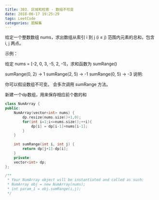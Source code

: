 ```yaml
---
title: 303. 区域和检索 - 数组不可变
date: 2018-06-17 19:25:29
tags: LeetCode
categories: 题解集
---
```


给定一个整数数组  nums，求出数组从索引 i 到 j  (i ≤ j) 范围内元素的总和，包含 i,  j 两点。

示例：

给定 nums = [-2, 0, 3, -5, 2, -1]，求和函数为 sumRange()

sumRange(0, 2) -> 1
sumRange(2, 5) -> -1
sumRange(0, 5) -> -3
说明:

你可以假设数组不可变。
会多次调用 sumRange 方法。

新建一个dp数组，用来保存相应前个数的和

```cpp
class NumArray {
public:
    NumArray(vector<int> nums) {
        dp.resize(nums.size()+1,0);
        for(int i=1;i<=nums.size();++i){
            dp[i] = dp[i-1]+nums[i-1];
        }
    }
    
    int sumRange(int i, int j) {
        return dp[j+1]-dp[i];
    }
    private: 
    vector<int> dp;
};

/**
 * Your NumArray object will be instantiated and called as such:
 * NumArray obj = new NumArray(nums);
 * int param_1 = obj.sumRange(i,j);
 */
```